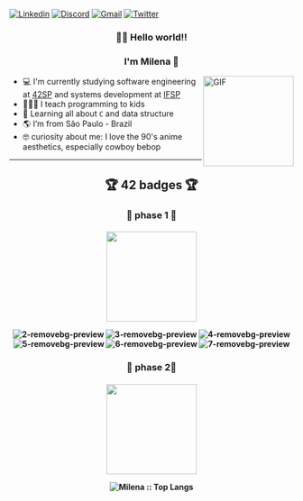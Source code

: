 [![Linkedin](https://img.shields.io/badge/-LinkedIn-blue?style=flat&logo=Linkedin&logoColor=white)](https://www.linkedin.com/in/milenacarecho/)
[![Discord](https://img.shields.io/badge/-Discord-5662E9?style=flat&logo=Discord&logoColor=white)]()
[![Gmail](https://img.shields.io/badge/-Gmail-c14438?style=flat&logo=Gmail&logoColor=white)](mailto:milena.c@aluno.ifsp.edu.br)
[![Twitter](https://img.shields.io/badge/-Twitter-1DA1F2?style=flat&logo=Twitter&logoColor=white)](https://twitter.com/MilenaCarecho)

<h3 align="center">👩‍🚀 Hello world!!</h3>
<h3 align="center">I'm Milena 👋</h3>


<img align="right" alt="GIF" height="160px" src="https://c.tenor.com/2SYQNv5NTGQAAAAM/cowboy-bebop.gif" />


- 💻 I'm currently studying software engineering at [42SP](https://www.42sp.org.br/) and systems development at [IFSP](https://www.ifsp.edu.br/)
- 👩🏻‍🏫 I teach programming to kids
- 🌱 Learning all about `C` and data structure
- 🌎 I’m from São Paulo - Brazil
- 🤓 curiosity about me: I love the 90's anime aesthetics, especially cowboy bebop


---

<h2 align="center">🏆 42 badges 🏆</h2>

<h3 align="center"> 🥉 phase 1 🥉</h3>
<h4 align="center">
<img align="center" height="160px" src="https://user-images.githubusercontent.com/98053054/151610762-69c4ac26-cbb6-43e6-9fa1-037c3f085253.png" />

![2-removebg-preview](https://user-images.githubusercontent.com/98053054/151611442-dc327b44-b61e-430d-85c8-9789af8824be.png)
![3-removebg-preview](https://user-images.githubusercontent.com/98053054/151611429-e4a36218-d7d4-4473-be17-c540d5142727.png)
![4-removebg-preview](https://user-images.githubusercontent.com/98053054/151611436-17a59a6a-92ea-4fce-8875-729ec921b159.png)
![5-removebg-preview](https://user-images.githubusercontent.com/98053054/151611452-4bccbc17-efc9-44e0-822c-8c37fe870aa5.png)
![6-removebg-preview](https://user-images.githubusercontent.com/98053054/151611470-10211f6e-3235-4f24-b23a-86ceaed87374.png)
![7-removebg-preview](https://user-images.githubusercontent.com/98053054/151611433-9bb7ef8d-e607-4926-9bd3-434ea789bc4c.png)

 
 
<h3 align="center">🥈 phase 2🥈</h3>
<h4 align="center">
<img align="center" height="160px" src="https://user-images.githubusercontent.com/98053054/151610762-69c4ac26-cbb6-43e6-9fa1-037c3f085253.png" />

<p align="center"><img src="https://github-readme-stats.vercel.app/api/top-langs/?username=m-carecho&langs_count=10&theme=graywhite&layout=compact" alt="Milena :: Top Langs" /></p>

